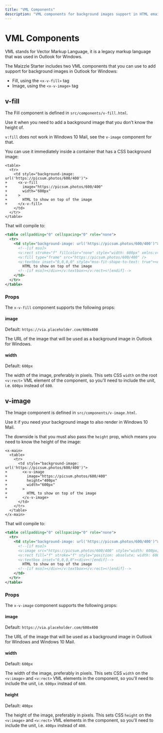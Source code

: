 ```yaml
---
title: "VML Components"
description: "VML components for background images support in HTML emails for Outlook on Windows."
---
```


# VML Components

VML stands for Vector Markup Language, it is a legacy markup language that was used in Outlook for Windows.

The Maizzle Starter includes two VML components that you can use to add support for background images in Outlook for Windows:

- Fill, using the `<x-v-fill>` tag
- Image, using the `<x-v-image>` tag

## v-fill

The Fill component is defined in `src/components/v-fill.html`.

Use it when you need to add a background image that you don't know the height of.

<Alert type="warning">`v:fill` does not work in Windows 10 Mail, see the `v-image` component for that.</Alert>

You can use it immediately inside a container that has a CSS background image:

```xml{4-9} diff
<table>
  <tr>
    <td style="background-image: url('https://picsum.photos/600/400')">
+     <x-v-fill
+       image="https://picsum.photos/600/400"
+       width="600px"
+     >
+       HTML to show on top of the image
+     </x-v-fill>
    </td>
  </tr>
</table>
```

That will compile to:

```xml {4-9}
<table cellpadding="0" cellspacing="0" role="none">
  <tr>
    <td style="background-image: url('https://picsum.photos/600/400')">
      <!--[if mso]>
      <v:rect stroke="f" fillcolor="none" style="width: 600px" xmlns:v="urn:schemas-microsoft-com:vml">
      <v:fill type="frame" src="https://picsum.photos/600/400" />
      <v:textbox inset="0,0,0,0" style="mso-fit-shape-to-text: true"><div><![endif]-->
        HTML to show on top of the image
      <!--[if mso]></div></v:textbox></v:rect><![endif]-->
    </td>
  </tr>
</table>
```

### Props

The `x-v-fill` component supports the following props:

#### image

Default: `https://via.placeholder.com/600x400`

The URL of the image that will be used as a background image in Outlook for Windows.

#### width

Default: `600px`

The width of the image, preferably in pixels. This sets CSS `width` on the root `<v:rect>` VML element of the component, so you'll need to include the unit, i.e. `600px` instead of `600`.

## v-image

The Image component is defined in `src/components/v-image.html`.

Use it if you need your background image to also render in Windows 10 Mail.

The downside is that you must also pass the `height` prop, which means you need to know the height of the image:

```xml{5-11} diff
<x-main>
  <table>
    <tr>
      <td style="background-image: url('https://picsum.photos/600/400')">
+       <x-v-image
+         image="https://picsum.photos/600/400"
+         height="400px"
+         width="600px"
+       >
+         HTML to show on top of the image
+       </x-v-image>
      </td>
    </tr>
  </table>
</x-main>
```

That will compile to:

```xml {4-9}
<table cellpadding="0" cellspacing="0" role="none">
  <tr>
    <td style="background-image: url('https://picsum.photos/600/400')">
      <!--[if mso]>
      <v:image src="https://picsum.photos/600/400" style="width: 600px; height: 400px;" xmlns:v="urn:schemas-microsoft-com:vml" />
      <v:rect fill="f" stroke="f" style="position: absolute; width: 600px; height: 400px;" xmlns:v="urn:schemas-microsoft-com:vml">
      <v:textbox inset="0,0,0,0"><div><![endif]-->
        HTML to show on top of the image
      <!--[if mso]></div></v:textbox></v:rect><![endif]-->
    </td>
  </tr>
</table>
```

### Props

The `x-v-image` component supports the following props:

#### image

Default: `https://via.placeholder.com/600x400`

The URL of the image that will be used as a background image in Outlook for Windows and Windows 10 Mail.

#### width

Default: `600px`

The width of the image, preferably in pixels. This sets CSS `width` on the `<v:image>` and `<v:rect>` VML elements in the component, so you'll need to include the unit, i.e. `600px` instead of `600`.

#### height

Default: `400px`

The height of the image, preferably in pixels. This sets CSS `height` on the `<v:image>` and `<v:rect>` VML elements in the component, so you'll need to include the unit, i.e. `400px` instead of `400`.
